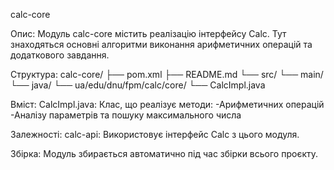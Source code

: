 calc-core

Опис:
Модуль calc-core містить реалізацію інтерфейсу Calc. Тут знаходяться основні алгоритми виконання арифметичних операцій та додаткового завдання.

Структура:
calc-core/
├── pom.xml
├── README.md
└── src/
    └── main/
        └── java/
            └── ua/edu/dnu/fpm/calc/core/
                └── CalcImpl.java

Вміст:
CalcImpl.java: Клас, що реалізує методи:
-Арифметичних операцій
-Аналізу параметрів та пошуку максимального числа

Залежності:
calc-api: Використовує інтерфейс Calc з цього модуля.

Збірка:
Модуль збирається автоматично під час збірки всього проєкту.